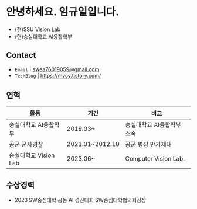 # 안녕하세요. 임규일입니다.
- (현)SSU Vision Lab
- (현)숭실대학교 AI융합학부

## Contact

- `Email` | swea76019059@gmail.com
- `TechBlog` | <a href="https://stg0123.github.io/" target="_blank">https://mvcv.tistory.com/</a>


## 연혁<br/>
|활동|기간|비고|
|---|---|---|
|숭실대학교 AI융합학부|2019.03~ | 숭실대학교 AI융합학부 소속|
|공군 군사경찰 |2021.01~2012.10|공군 병장 만기제대|
|숭실대학교 Vision Lab | 2023.06~ | Computer Vision Lab.|

## 수상경력
- 2023 SW중심대학 공동 AI 경진대회 SW중심대학협의회장상
